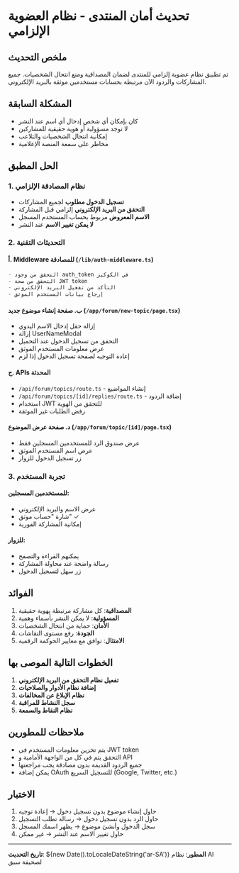 # تحديث أمان المنتدى - نظام العضوية الإلزامي

## ملخص التحديث

تم تطبيق نظام عضوية إلزامي للمنتدى لضمان المصداقية ومنع انتحال الشخصيات. جميع المشاركات والردود الآن مرتبطة بحسابات مستخدمين موثقة بالبريد الإلكتروني.

## المشكلة السابقة

- كان بإمكان أي شخص إدخال أي اسم عند النشر
- لا توجد مسؤولية أو هوية حقيقية للمشاركين
- إمكانية انتحال الشخصيات والتلاعب
- مخاطر على سمعة المنصة الإعلامية

## الحل المطبق

### 1. نظام المصادقة الإلزامي
- **تسجيل الدخول مطلوب** لجميع المشاركات
- **التحقق من البريد الإلكتروني** إلزامي قبل المشاركة
- **الاسم المعروض** مربوط بحساب المستخدم المسجل
- **لا يمكن تغيير الاسم** عند النشر

### 2. التحديثات التقنية

#### أ. Middleware للمصادقة (`/lib/auth-middleware.ts`)
```typescript
- التحقق من وجود auth_token في الكوكيز
- التحقق من صحة JWT token
- التأكد من تفعيل البريد الإلكتروني
- إرجاع بيانات المستخدم الموثق
```

#### ب. صفحة إنشاء موضوع جديد (`/app/forum/new-topic/page.tsx`)
- إزالة حقل إدخال الاسم اليدوي
- إزالة UserNameModal
- التحقق من تسجيل الدخول عند التحميل
- عرض معلومات المستخدم الموثق
- إعادة التوجيه لصفحة تسجيل الدخول إذا لزم

#### ج. APIs المحدثة
- `/api/forum/topics/route.ts` - إنشاء المواضيع
- `/api/forum/topics/[id]/replies/route.ts` - إضافة الردود
- استخدام JWT للتحقق من الهوية
- رفض الطلبات غير الموثقة

#### د. صفحة عرض الموضوع (`/app/forum/topic/[id]/page.tsx`)
- عرض صندوق الرد للمستخدمين المسجلين فقط
- عرض اسم المستخدم الموثق
- زر تسجيل الدخول للزوار

### 3. تجربة المستخدم

#### للمستخدمين المسجلين:
- عرض الاسم والبريد الإلكتروني
- شارة "حساب موثق" ✓
- إمكانية المشاركة الفورية

#### للزوار:
- يمكنهم القراءة والتصفح
- رسالة واضحة عند محاولة المشاركة
- زر سهل لتسجيل الدخول

## الفوائد

1. **المصداقية**: كل مشاركة مرتبطة بهوية حقيقية
2. **المسؤولية**: لا يمكن النشر بأسماء وهمية
3. **الأمان**: حماية من انتحال الشخصيات
4. **الجودة**: رفع مستوى النقاشات
5. **الامتثال**: توافق مع معايير الحوكمة الرقمية

## الخطوات التالية الموصى بها

1. **تفعيل نظام التحقق من البريد الإلكتروني**
2. **إضافة نظام الأدوار والصلاحيات**
3. **نظام الإبلاغ عن المخالفات**
4. **سجل النشاط للمراقبة**
5. **نظام النقاط والسمعة**

## ملاحظات للمطورين

- يتم تخزين معلومات المستخدم في JWT token
- التحقق يتم في كل من الواجهة الأمامية و API
- جميع الردود القديمة بدون مصادقة يجب مراجعتها
- يمكن إضافة OAuth للتسجيل السريع (Google, Twitter, etc.)

## الاختبار

1. حاول إنشاء موضوع بدون تسجيل دخول → إعادة توجيه
2. حاول الرد بدون تسجيل دخول → رسالة تطلب التسجيل
3. سجل الدخول وأنشئ موضوع → يظهر اسمك المسجل
4. حاول تغيير الاسم عند النشر → غير ممكن

---

**تاريخ التحديث**: ${new Date().toLocaleDateString('ar-SA')}
**المطور**: نظام AI لصحيفة سبق 